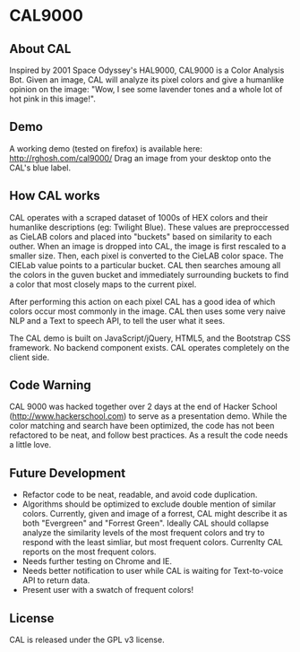 CAL9000
=========

## About CAL
Inspired by 2001 Space Odyssey's HAL9000, CAL9000 is a Color Analysis Bot. Given an image, CAL will analyze its pixel colors and give a humanlike opinion on the image: "Wow, I see some lavender tones and a whole lot of hot pink in this image!".

## Demo
A working demo (tested on firefox) is available here: http://rghosh.com/cal9000/
Drag an image from your desktop onto the CAL's blue label.

## How CAL works
CAL operates with a scraped dataset of 1000s of HEX colors and their humanlike descriptions (eg: Twilight Blue). These values are preproccessed as CieLAB colors and placed into "buckets" based on similarity to each outher. When an image is dropped into CAL, the image is first rescaled to a smaller size. Then, each pixel is converted to the CieLAB color space.  The CIELab value points to a particular bucket. CAL then searches amoung all the colors in the guven bucket and immediately surrounding buckets to find a color that most closely maps to the current pixel.

After performing this action on each pixel CAL has a good idea of which colors occur most commonly in the image. CAL then uses some very naive NLP and a Text to speech API, to tell the user what it sees.

The CAL demo is built on JavaScript/jQuery, HTML5, and the Bootstrap CSS framework. No backend component exists. CAL operates completely on the client side.


## Code Warning
CAL 9000 was hacked together over 2 days at the end of Hacker School (http://www.hackerschool.com) to serve as a presentation demo. While the color matching and search have been optimized, the code has not been refactored to be neat, and follow best practices. As a result the code needs a little love.

## Future Development
* Refactor code to be neat, readable, and avoid code duplication.
* Algorithms should be optimized to exclude double mention of similar colors. Currently, given and image of a forrest, CAL might describe it as both "Evergreen" and "Forrest Green". Ideally CAL should collapse analyze the similarity levels of the most frequent colors and try to respond with the least simliar, but most frequent colors. Currenlty CAL reports on the most frequent colors.
* Needs further testing on Chrome and IE.
* Needs better notification to user while CAL is waiting for Text-to-voice API to return data.
* Present user with a swatch of frequent colors!

## License
CAL is released under the GPL v3 license.
